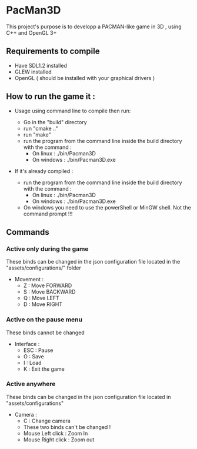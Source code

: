 # PacMan3D
This project's purpose is to developp a PACMAN-like game in 3D , using C++ and OpenGL 3+

## Requirements to compile
* Have SDL1.2 installed
* GLEW installed
* OpenGL ( should be installed with your graphical drivers )


## How to run the game it :

* Usage using command line to compile then run: 
  * Go in the "build" directory
  * run "cmake .."
  * run "make"
  * run the program from the command line inside the build directory with the command :
    * On linux : ./bin/Pacman3D
    * On windows : ./bin/Pacman3D.exe
    
* If it's already compiled :
  * run the program from the command line inside the build directory with the command :
    * On linux : ./bin/Pacman3D
    * On windows : ./bin/Pacman3D.exe 
  * On windows you need to use the powerShell or MinGW shell. Not the command prompt !!!
## Commands 

### Active only during the game
These binds can be changed in the json configuration file located in the "assets/configurations/" folder

  * Movement :
    * Z : Move FORWARD
    * S : Move BACKWARD
    * Q : Move LEFT
    * D : Move RIGHT
    
### Active on the pause menu
These binds cannot be changed 

  * Interface :
    * ESC : Pause
    * O : Save
    * I : Load
    * K : Exit the game
    
### Active anywhere
These binds can be changed in the json configuration file located in "assets/configurations"

  * Camera : 
    * C : Change camera
    * These two binds can't be changed !
    * Mouse Left click : Zoom In
    * Mouse Right click : Zoom out    

